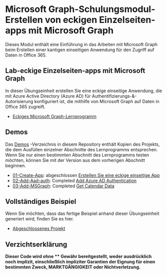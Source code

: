 # <a name="microsoft-graph-training-module---build-angular-single-page-apps-with-microsoft-graph"></a>Microsoft Graph-Schulungsmodul-Erstellen von eckigen Einzelseiten-apps mit Microsoft Graph

Dieses Modul enthält eine Einführung in das Arbeiten mit Microsoft Graph beim Erstellen einer kantigen einseitigen Anwendung für den Zugriff auf Daten in Office 365.

## <a name="lab---angular-single-page-apps-with-the-microsoft-graph"></a>Lab-eckige Einzelseiten-apps mit Microsoft Graph

In dieser Übungseinheit erstellen Sie eine eckige einseitige Anwendung, die mit Azure Active Directory (Azure AD) für Authentifizierungs-&-Autorisierung konfiguriert ist, die mithilfe von Microsoft Graph auf Daten in Office 365 zugreift.

- [Eckiges Microsoft Graph-Lernprogramm](https://docs.microsoft.com/graph/tutorials/angular)

## <a name="demos"></a>Demos

Das [Demos](demos) -Verzeichnis in diesem Repository enthält Kopien des Projekts, die dem Ausfüllen einzelner Abschnitte des Lernprogramms entsprechen. Wenn Sie nur einen bestimmten Abschnitt des Lernprogramms testen möchten, können Sie mit der Version aus dem vorherigen Abschnitt beginnen.

- [01-Create-App](demos/01-create-app): abgeschlossen [Erstellen Sie eine eckige einseitige App](https://docs.microsoft.com/graph/tutorials/angular?tutorial-step=1)
- [02-Add-Aad-auth](demos/02-add-aad-auth): Completed [Add Azure AD Authentication](https://docs.microsoft.com/graph/tutorials/angular?tutorial-step=3)
- [03-Add-MSGraph](demos/03-add-msgraph): Completed [Get Calendar Data](https://docs.microsoft.com/graph/tutorials/angular?tutorial-step=4)

## <a name="completed-sample"></a>Vollständiges Beispiel

Wenn Sie möchten, dass das fertige Beispiel anhand dieser Übungseinheit generiert wird, finden Sie es hier.

- [Abgeschlossenes Projekt](demos/03-add-msgraph)

## <a name="disclaimer"></a>Verzichtserklärung

**Dieser Code wird ohne ** Gewähr bereitgestellt, weder ausdrücklich noch implizit, einschließlich impliziter Garantien der Eignung für einen bestimmten Zweck, MARKTGÄNGIGKEIT oder Nichtverletzung.**